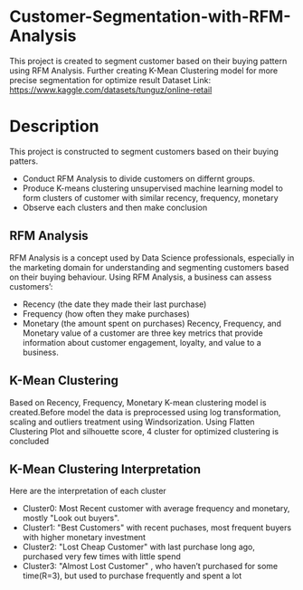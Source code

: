 # Customer-Segmentation-with-RFM-Analysis
This project is created to segment customer based on their buying pattern using RFM Analysis. Further creating K-Mean Clustering model for more precise segmentation for optimize result
Dataset Link: https://www.kaggle.com/datasets/tunguz/online-retail

# Description 
This project is constructed to segment customers based on their buying patters.

* Conduct RFM Analysis to divide customers on differnt groups.
* Produce K-means clustering unsupervised machine learning model to form clusters of customer with similar recency, frequency, monetary
* Observe each clusters and then make conclusion
## RFM Analysis
RFM Analysis is a concept used by Data Science professionals, especially in the marketing domain for understanding and segmenting customers based on their buying behaviour.
Using RFM Analysis, a business can assess customers’:
* Recency (the date they made their last purchase)
* Frequency (how often they make purchases)
* Monetary (the amount spent on purchases)
Recency, Frequency, and Monetary value of a customer are three key metrics that provide information about customer engagement, loyalty, and value to a business.
## K-Mean Clustering
Based on Recency, Frequency, Monetary K-mean clustering model is created.Before model the data is preprocessed using log transformation, scaling and outliers treatment using Windsorization. Using Flatten Clustering Plot and silhouette score, 4 cluster for optimized clustering is concluded
## K-Mean Clustering Interpretation
  Here are the interpretation of each cluster
* Cluster0: Most Recent customer with average frequency and monetary, mostly "Look out buyers".
* Cluster1: "Best Customers" with recent puchases, most frequent buyers with higher monetary investment
* Cluster2: "Lost Cheap Customer" with last purchase long ago, purchased very few times with little spend
* Cluster3: "Almost Lost Customer" , who haven’t purchased for some time(R=3), but used to purchase frequently and spent a lot
